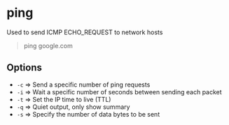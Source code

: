 # ping

Used to send ICMP ECHO_REQUEST to network hosts

> ping google.com


## Options

- `-c` => Send a specific number of ping requests
- `-i` => Wait a specific number of seconds between sending each packet
- `-t` => Set the IP time to live (TTL)
- `-q` => Quiet output, only show summary
- `-s` => Specify the number of data bytes to be sent

